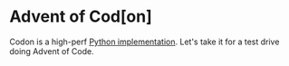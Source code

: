 # Advent of Cod[on]

Codon is a high-perf [Python implementation](https://github.com/exaloop/codon). Let's take it for a test drive doing Advent of Code.

